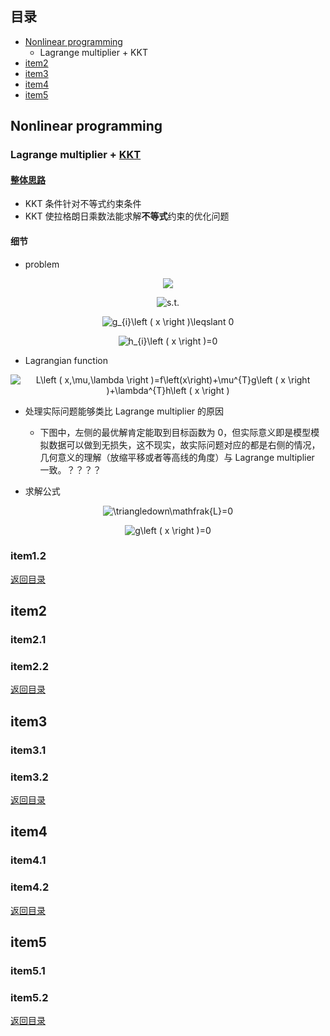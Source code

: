 ## <span id="jump0">目录<span>
  
  * [Nonlinear programming](#jump1)
    * Lagrange multiplier + KKT
  * [item2](#jump2)
  * [item3](#jump3)
  * [item4](#jump4)
  * [item5](#jump5)

## <span id="jump1">Nonlinear programming<span>

  ### Lagrange multiplier + [KKT](https://en.wikipedia.org/wiki/Karush%E2%80%93Kuhn%E2%80%93Tucker_conditions)
  
  #### [整体思路](https://www.cnblogs.com/maybe2030/p/4946256.html)
  
  * KKT 条件针对不等式约束条件
  * KKT 使拉格朗日乘数法能求解**不等式**约束的优化问题

  #### 细节
  
  * problem

<p align="center">
  <img src="https://latex.codecogs.com/png.image?\dpi{110}&space;min&space;f\left&space;(&space;x&space;\right&space;)">
<p>
  
<p align="center">
  <img src="https://latex.codecogs.com/png.image?\dpi{110}&space;s.t." title="s.t." />
<p>
  
<p align="center">
  <img src="https://latex.codecogs.com/png.image?\dpi{110}&space;g_{i}\left&space;(&space;x&space;\right&space;)\leqslant&space;0" title="g_{i}\left ( x \right )\leqslant 0" />
<p>
  
<p align="center">
  <img src="https://latex.codecogs.com/png.image?\dpi{110}&space;h_{i}\left&space;(&space;x&space;\right&space;)=0" title="h_{i}\left ( x \right )=0" />
<p>
  
  * Lagrangian function

<p align="center">
  <img src="https://latex.codecogs.com/png.image?\dpi{110}&space;L\left&space;(&space;x,\mu,\lambda&space;\right&space;)=f\left(x\right)&plus;\mu^{T}g\left&space;(&space;x&space;\right&space;)&plus;\lambda^{T}h\left&space;(&space;x&space;\right&space;)" title="L\left ( x,\mu,\lambda \right )=f\left(x\right)+\mu^{T}g\left ( x \right )+\lambda^{T}h\left ( x \right )" />
<p>
  
  * 处理实际问题能够类比 Lagrange multiplier 的原因
    * 下图中，左侧的最优解肯定能取到目标函数为 0，但实际意义即是模型模拟数据可以做到无损失，这不现实，故实际问题对应的都是右侧的情况，几何意义的理解（放缩平移或者等高线的角度）与 Lagrange multiplier 一致。？？？？

  * 求解公式

<p align="center">
  <img src="https://latex.codecogs.com/png.image?\dpi{110}&space;\triangledown\mathfrak{L}=0" title="\triangledown\mathfrak{L}=0" />
<p>
  
<p align="center">
  <img src="https://latex.codecogs.com/png.image?\dpi{110}&space;g\left&space;(&space;x&space;\right&space;)=0" title="g\left ( x \right )=0" />
<p>
 
  ### item1.2
  
[返回目录](#jump0)


## <span id="jump2">item2<span>
  
  ### item2.1
 
  ### item2.2
  
 
[返回目录](#jump0)

## <span id="jump3">item3<span>
  
  ### item3.1
 
  ### item3.2

[返回目录](#jump0)

## <span id="jump4">item4<span>
  
  ### item4.1
 
  ### item4.2

[返回目录](#jump0)


## <span id="jump5">item5<span>
  
  ### item5.1
 
  ### item5.2
  
[返回目录](#jump0)
